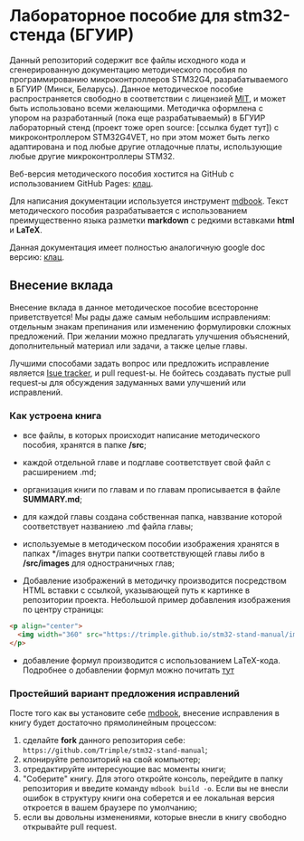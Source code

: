 # Лабораторное пособие для stm32-стенда (БГУИР)

Данный репозиторий содержит все файлы исходного кода и сгенерированную документацию методического пособия по программированию микроконтроллеров STM32G4, разрабатываемого в БГУИР (Минск, Беларусь). Данное методическое пособие распространяется свободно в соответствии с лицензией [MIT](LICENSE), и может быть использовано всеми желающими.
Методичка оформлена с упором на разработанный (пока еще разрабатываемый) в БГУИР лабораторный стенд (проект тоже open source: [ссылка будет тут]) с микроконтроллером STM32G4VET, но при этом может быть легко адаптирована и под любые другие отладочные платы, использующие любые другие микроконтроллеры STM32.

Веб-версия методического пособия хостится на GitHub с использованием GitHub Pages: [клац](https://trimple.github.io/stm32-stand-manual/).

Для написания документации используется инструмент [mdbook](https://github.com/rust-lang/mdBook). Текст методического пособия разрабатывается с использованием преимущественно языка разметки **markdown** с редкими вставками **html** и **LaTeX**.

Данная документация имеет полностью аналогичную google doc версию: [клац](https://docs.google.com/document/d/16ZLn94QkGjEROh_aVhy7HCROGMXPpwyNA-5Vw0vRHU8/edit?usp=sharing).

## Внесение вклада
Внесение вклада в данное методическое пособие всесторонне приветствуется! Мы рады даже самым небольшим исправлениям: отдельным знакам препинания или изменению формулировки сложных предложений. При желании можно предлагать улучшения объяснений, дополнительный материал или задачи, а также целые главы.

Лучшими способами задать вопрос или предложить исправление является [Isue tracker](https://github.com/Trimple/stm32-stand-manual/issues), и pull request-ы. Не бойтесь создавать пустые pull request-ы для обсуждения задуманных вами улучшений или исправлений.

### Как устроена книга
* все файлы, в которых происходит написание методического пособия, хранятся в папке **/src**;
* каждой отдельной главе и подглаве соответствует свой файл с расширением .md;
* организация книги по главам и по главам прописывается в файле **SUMMARY.md**;
* для каждой главы создана собственная папка, навзвание которой соответствует названиею .md файла главы;
* используемые в методическом пособии изображения хранятся в папках \*/images внутри папки соответствующей главы либо в **/src/images** для одностраничных глав;

* Добавление изображений в методичку производится посредством HTML вставки с ссылкой, указывающей путь к картинке в репозитории проекта. Небольшой пример добавления изображения по центру страницы:
``` HTML
<p align="center">
  <img width="360" src="https://trimple.github.io/stm32-stand-manual/images/test.jpg">
</p>

```
* добавление формул производится с использованием LaTeX-кода. Подробнее о добавлении формул можно почитать [тут](https://rust-lang.github.io/mdBook/format/mathjax.html)

### Простейший вариант предложения исправлений
Посте того как вы установите себе [mdbook](https://github.com/rust-lang/mdBook), внесение исправления в книгу будет достаточно прямолинейным процессом:
1. cделайте **fork** данного репозитория себе: ``` https://github.com/Trimple/stm32-stand-manual ```;
2. клонируйте репозиторий на свой компьютер;
3. отредактируйте интересующие вас моменты книги;
4. "Соберите" книгу. Для этого откройте консоль, перейдите в папку репозитория и введите команду ``` mdbook build -o ```. Если вы не внесли ошибок в структуру книги она соберется и ее локальная версия откроется в вашем браузере по умолчанию;
5. если вы довольны изменениями, которые внесли в книгу свободно открывайте pull request.
